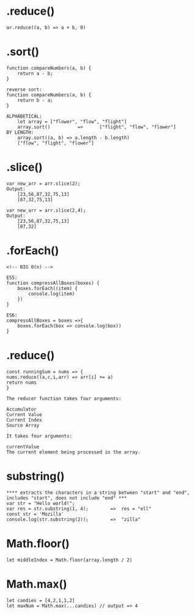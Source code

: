 # .reduce()

    ar.reduce((a, b) => a + b, 0)

# .sort()

    function compareNumbers(a, b) {
        return a - b;
    }

    reverse sort:
    function compareNumbers(a, b) {
        return b - a;
    }

    ALPHABETICAL:
        let array = ["flower", "flow", "flight"]
        array.sort()          =>      ["flight", "flow", "flower"]
    BY LENGTH:
        array.sort((a, b) => a.length - b.length)
        ["flow", "flight", "flower"]

# .slice()

    var new_arr = arr.slice(2);
    Output:
        [23,56,87,32,75,13]
        [87,32,75,13]

    var new_arr = arr.slice(2,4);
    Output:
        [23,56,87,32,75,13]
        [87,32]

# .forEach()

    <!-- BIG 0(n) -->

    ES5:
    function compressAllBoxes(boxes) {
        boxes.forEach((item) {
            console.log(item)
        })
    }

    ES6:
    compressAllBoxes = boxes =>{
        boxes.forEach(box => console.log(box))
    }

# .reduce()

    const runningSum = nums => {
    nums.reduce((a,c,i,arr) => arr[i] += a)
    return nums
    }

    The reducer function takes four arguments:

    Accumulator
    Current Value
    Current Index
    Source Array

    It takes four arguments:

    currentValue
    The current element being processed in the array.

# substring()

    **** extracts the characters in a string between "start" and "end", includes "start", does not include "end" ***
    var str = "Hello world!";
    var res = str.substring(1, 4);        =>  res = "ell"
    const str = 'Mozilla'
    console.log(str.substring(2));        =>  "zilla"

# Math.floor()

    let middleIndex = Math.floor(array.length / 2)

# Math.max()

    let candies = [4,2,1,1,2]
    let maxNum = Math.max(...candies) // output => 4
